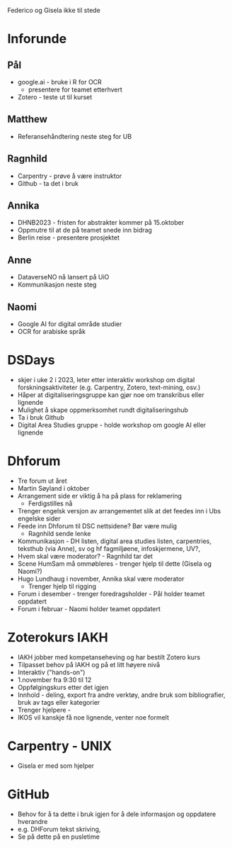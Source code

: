 Federico og Gisela ikke til stede

# Inforunde

## Pål 
- google.ai - bruke i R for OCR
  - presentere for teamet etterhvert
- Zotero - teste ut til kurset

## Matthew
- Referansehåndtering neste steg for UB

## Ragnhild
- Carpentry - prøve å være instruktor
- Github - ta det i bruk

## Annika
- DHNB2023 - fristen for abstrakter kommer på 15.oktober
- Oppmutre til at de på teamet snede inn bidrag
- Berlin reise - presentere prosjektet 

## Anne
- DataverseNO nå lansert på UiO
- Kommunikasjon neste steg

## Naomi
- Google AI for digital område studier
- OCR for arabiske språk

# DSDays 
- skjer i uke 2 i 2023, leter etter interaktiv workshop om digital forskningsaktiviteter (e.g. Carpentry, Zotero, text-mining, osv.)
- Håper at digitaliseringsgruppe kan gjør noe om transkribus eller lignende
- Mulighet å skape oppmerksomhet rundt digitaliseringshub
- Ta i bruk Github
- Digital Area Studies gruppe - holde workshop om google AI eller lignende

# Dhforum
- Tre forum ut året
- Martin Søyland i oktober
- Arrangement side er viktig å ha på plass for reklamering
  - Ferdigstilles nå
- Trenger engelsk versjon av arrangementet slik at det feedes inn i Ubs engelske sider
- Feede inn Dhforum til DSC nettsidene? Bør være mulig
  - Ragnhild sende lenke
- Kommunikasjon - DH listen, digital area studies listen, carpentries, teksthub (via Anne), sv og hf fagmiljøene, infoskjermene, UV?, 
- Hvem skal være moderator? - Ragnhild tar det
- Scene HumSam må ommøbleres - trenger hjelp til dette (Gisela og Naomi?)
- Hugo Lundhaug i november, Annika skal være moderator
  - Trenger hjelp til rigging
- Forum i desember - trenger foredragsholder - Pål holder teamet oppdatert
- Forum i februar - Naomi holder teamet oppdatert

# Zoterokurs IAKH
- IAKH jobber med kompetanseheving og har bestilt Zotero kurs
- Tilpasset behov på IAKH og på et litt høyere nivå
- Interaktiv ("hands-on")
- 1.november fra 9:30 til 12
- Oppfølgingskurs etter det igjen
- Innhold - deling, export fra andre verktøy, andre bruk som bibliografier, bruk av tags eller kategorier
- Trenger hjelpere - 
- IKOS vil kanskje få noe lignende, venter noe formelt

# Carpentry - UNIX
- Gisela er med som hjelper

# GitHub
- Behov for å ta dette i bruk igjen for å dele informasjon og oppdatere hverandre
- e.g. DHForum tekst skriving, 
- Se på dette på en pusletime
